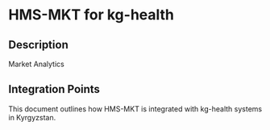 # HMS-MKT for kg-health

## Description

Market Analytics

## Integration Points

This document outlines how HMS-MKT is integrated with kg-health systems in Kyrgyzstan.
